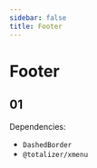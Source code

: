 ```yaml
---
sidebar: false
title: Footer
---
```


# Footer

## 01

<code src="../../../src/Footer/Footer01.jsx" compact></code>

Dependencies:

- `DashedBorder`
- `@totalizer/xmenu`
